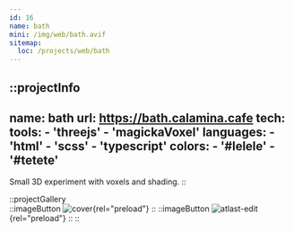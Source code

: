 ```yaml
---
id: 16
name: bath
mini: /img/web/bath.avif
sitemap:
  loc: /projects/web/bath
---
```


::projectInfo
---
name: bath
url: https://bath.calamina.cafe
tech: 
    tools:
      - 'threejs'
      - 'magickaVoxel'
    languages:
      - 'html'
      - 'scss'
      - 'typescript'
    colors:
      - '#lelele'
      - '#tetete'
---
Small 3D experiment with voxels and shading.
::

::projectGallery  
  ::imageButton
    ![cover](/img/web/bath.avif){rel="preload"}
  ::
  ::imageButton
    ![atlast-edit](/img/web/bath/bath-alt.avif){rel="preload"}
  :: 
::

<!-- ::projectFeatures
:: -->